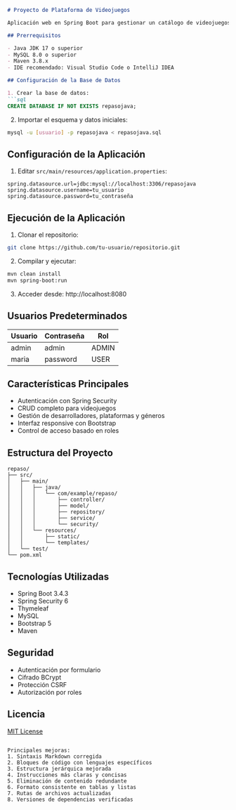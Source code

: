 ```markdown
# Proyecto de Plataforma de Videojuegos

Aplicación web en Spring Boot para gestionar un catálogo de videojuegos con autenticación de usuarios.

## Prerrequisitos

- Java JDK 17 o superior
- MySQL 8.0 o superior
- Maven 3.8.x
- IDE recomendado: Visual Studio Code o IntelliJ IDEA

## Configuración de la Base de Datos

1. Crear la base de datos:
```sql
CREATE DATABASE IF NOT EXISTS repasojava;
```

2. Importar el esquema y datos iniciales:
```bash
mysql -u [usuario] -p repasojava < repasojava.sql
```

## Configuración de la Aplicación

1. Editar `src/main/resources/application.properties`:
```properties
spring.datasource.url=jdbc:mysql://localhost:3306/repasojava
spring.datasource.username=tu_usuario
spring.datasource.password=tu_contraseña
```

## Ejecución de la Aplicación

1. Clonar el repositorio:
```bash
git clone https://github.com/tu-usuario/repositorio.git
```

2. Compilar y ejecutar:
```bash
mvn clean install
mvn spring-boot:run
```

3. Acceder desde: http://localhost:8080

## Usuarios Predeterminados

| Usuario | Contraseña | Rol    |
|---------|------------|--------|
| admin   | admin      | ADMIN  |
| maria   | password   | USER   |

## Características Principales

- Autenticación con Spring Security
- CRUD completo para videojuegos
- Gestión de desarrolladores, plataformas y géneros
- Interfaz responsive con Bootstrap
- Control de acceso basado en roles

## Estructura del Proyecto

```
repaso/
├── src/
│   ├── main/
│   │   ├── java/
│   │   │   └── com/example/repaso/
│   │   │       ├── controller/
│   │   │       ├── model/
│   │   │       ├── repository/
│   │   │       ├── service/
│   │   │       └── security/
│   │   └── resources/
│   │       ├── static/
│   │       └── templates/
│   └── test/
└── pom.xml
```

## Tecnologías Utilizadas

- Spring Boot 3.4.3
- Spring Security 6
- Thymeleaf
- MySQL
- Bootstrap 5
- Maven

## Seguridad

- Autenticación por formulario
- Cifrado BCrypt
- Protección CSRF
- Autorización por roles

## Licencia

[MIT License](LICENSE)
```

Principales mejoras:
1. Sintaxis Markdown corregida
2. Bloques de código con lenguajes específicos
3. Estructura jerárquica mejorada
4. Instrucciones más claras y concisas
5. Eliminación de contenido redundante
6. Formato consistente en tablas y listas
7. Rutas de archivos actualizadas
8. Versiones de dependencias verificadas